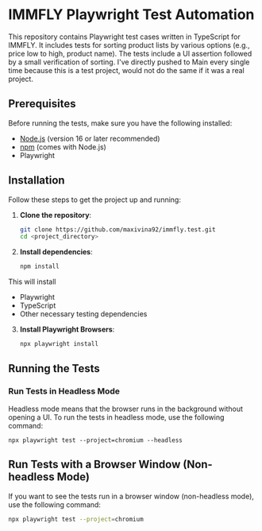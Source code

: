 # IMMFLY Playwright Test Automation

This repository contains Playwright test cases written in TypeScript for IMMFLY. It includes tests for sorting product lists by various options (e.g., price low to high, product name). The tests include a UI assertion followed by a small verification of sorting.
I've directly pushed to Main every single time because this is a test project, would not do the same if it was a real project. 

## Prerequisites

Before running the tests, make sure you have the following installed:

- [Node.js](https://nodejs.org/) (version 16 or later recommended)
- [npm](https://www.npmjs.com/) (comes with Node.js)
- Playwright

## Installation

Follow these steps to get the project up and running:

1. **Clone the repository**:

   ```bash
   git clone https://github.com/maxivina92/immfly.test.git
   cd <project_directory>

2. **Install dependencies**:

   ```bash
   npm install

This will install

- Playwright
- TypeScript
- Other necessary testing dependencies

3. **Install Playwright Browsers**:

   ```bash
   npx playwright install

## Running the Tests

### Run Tests in Headless Mode

Headless mode means that the browser runs in the background without opening a UI. To run the tests in headless mode, use the following command:
   
    npx playwright test --project=chromium --headless

## Run Tests with a Browser Window (Non-headless Mode)

If you want to see the tests run in a browser window (non-headless mode), use the following command:

```bash
npx playwright test --project=chromium

